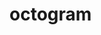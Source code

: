 <html>
<head>
<meta name="description" content="Our first page">
<meta name="keywords" content="html tutorial template">
</head>
<body>
<p><h1>octogram</h1></p>
</body>
</html>
